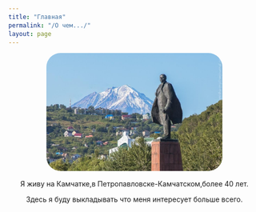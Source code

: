 ```yaml
---
title: "Главная"
permalink: "/О чем.../"
layout: page
---
```


<style>
p {
  text-align: center
}
img {
    text-align: center; 
    width: 70%;
    border-radius: 28px;
    border-radius: 28px;
}
</style>
![](/assets/img/lenin.jpg)

<p>Я живу на Камчатке,в Петропавловске-Камчатском,более 40 лет.</p>
<p>Здесь я буду выкладывать что меня интересует больше всего.</p>




